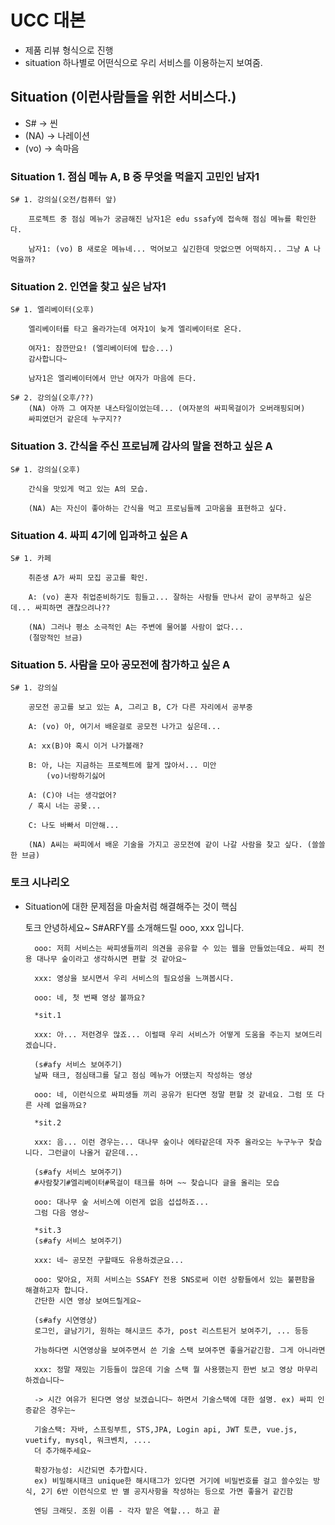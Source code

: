 # UCC 대본

- 제품 리뷰 형식으로 진행
- situation 하나별로 어떤식으로 우리 서비스를 이용하는지 보여줌.

## Situation (이런사람들을 위한 서비스다.)

- S# -> 씬
- (NA) -> 나레이션
- (vo) -> 속마음

### Situation 1. 점심 메뉴 A, B 중 무엇을 먹을지 고민인 남자1

    S# 1. 강의실(오전/컴퓨터 앞) 
    
        프로젝트 중 점심 메뉴가 궁금해진 남자1은 edu ssafy에 접속해 점심 메뉴를 확인한다.

        남자1: (vo) B 새로운 메뉴네... 먹어보고 싶긴한데 맛없으면 어떡하지.. 그냥 A 나 먹을까?

### Situation 2. 인연을 찾고 싶은 남자1

    S# 1. 엘리베이터(오후)
        
        엘리베이터를 타고 올라가는데 여자1이 늦게 엘리베이터로 온다.

        여자1: 잠깐만요! (엘리베이터에 탑승...)
        감사합니다~

        남자1은 엘리베이터에서 만난 여자가 마음에 든다.
        
    S# 2. 강의실(오후/??)
        (NA) 아까 그 여자분 내스타일이었는데... (여자분의 싸피목걸이가 오버래핑되며)
        싸피였던거 같은데 누구지??   

### Situation 3. 간식을 주신 프로님께 감사의 말을 전하고 싶은 A

    S# 1. 강의실(오후)
        
        간식을 맛있게 먹고 있는 A의 모습.

        (NA) A는 자신이 좋아하는 간식을 먹고 프로님들께 고마움을 표현하고 싶다.

### Situation 4. 싸피 4기에 입과하고 싶은 A

    S# 1. 카페

        취준생 A가 싸피 모집 공고를 확인.

        A: (vo) 혼자 취업준비하기도 힘들고... 잘하는 사람들 만나서 같이 공부하고 싶은데... 싸피하면 괜찮으려나??
    
        (NA) 그러나 평소 소극적인 A는 주변에 물어볼 사람이 없다...
        (절망적인 브금)

### Situation 5. 사람을 모아 공모전에 참가하고 싶은 A

    S# 1. 강의실

        공모전 공고를 보고 있는 A, 그리고 B, C가 다른 자리에서 공부중

        A: (vo) 아, 여기서 배운걸로 공모전 나가고 싶은데...

        A: xx(B)야 혹시 이거 나가볼래?

        B: 아, 나는 지금하는 프로젝트에 할게 많아서... 미안 
            (vo)너랑하기싫어

        A: (C)야 너는 생각없어?
        / 혹시 너는 공몾...

        C: 나도 바빠서 미안해...

        (NA) A씨는 싸피에서 배운 기술을 가지고 공모전에 같이 나갈 사람을 찾고 싶다. (쓸쓸한 브금)

### 토크 시나리오

- Situation에 대한 문제점을 마술처럼 해결해주는 것이 핵심

    토크
        안녕하세요~ S#ARFY를 소개해드릴 ooo, xxx 입니다.

        ooo: 저희 서비스는 싸피생들끼리 의견을 공유할 수 있는 웹을 만들었는데요. 싸피 전용 대나무 숲이라고 생각하시면 편할 것 같아요~

        xxx: 영상을 보시면서 우리 서비스의 필요성을 느껴봅시다.

        ooo: 네, 첫 번째 영상 볼까요?

        *sit.1

        xxx: 아... 저런경우 많죠... 이럴때 우리 서비스가 어떻게 도움을 주는지 보여드리겠습니다.

        (s#afy 서비스 보여주기)
        날짜 태크, 점심태그를 달고 점심 메뉴가 어땠는지 작성하는 영상

        ooo: 네, 이런식으로 싸피생들 끼리 공유가 된다면 정말 편할 것 같네요. 그럼 또 다른 사례 없을까요?

        *sit.2

        xxx: 음... 이런 경우는... 대나무 숲이나 에타같은데 자주 올라오는 누구누구 찾습니다. 그런글이 나올거 같은데...

        (s#afy 서비스 보여주기)
        #사람찾기#엘리베이터#목걸이 태크를 하며 ~~ 찾습니다 글을 올리는 모습

        ooo: 대나무 숲 서비스에 이런게 없음 섭섭하죠...
        그럼 다음 영상~

        *sit.3
        (s#afy 서비스 보여주기)

        xxx: 네~ 공모전 구할때도 유용하겠군요...

        ooo: 맞아요, 저희 서비스는 SSAFY 전용 SNS로써 이런 상황들에서 있는 불편함을 해결하고자 합니다.
        간단한 시연 영상 보여드릴게요~

        (s#afy 시연영상)
        로그인, 글남기기, 원하는 해시코드 추가, post 리스트된거 보여주기, ... 등등

        가능하다면 시연영상을 보여주면서 쓴 기술 스택 보여주면 좋을거같긴함. 그게 아니라면 

        xxx: 정말 재밌는 기등들이 많은데 기술 스택 뭘 사용했는지 한번 보고 영상 마무리 하겠습니다~

        -> 시간 여유가 된다면 영상 보겠습니다~ 하면서 기술스택에 대한 설명. ex) 싸피 인증같은 경우는~

        기술스택: 자바, 스프링부트, STS,JPA, Login api, JWT 토큰, vue.js, vuetify, mysql, 워크벤치, ....
        더 추가해주세요~

        확장가능성: 시간되면 추가합시다.
        ex) 비밀해시태크 unique한 해시태그가 있다면 거기에 비밀번호를 걸고 쓸수있는 방식, 2기 6반 이런식으로 반 별 공지사항을 작성하는 등으로 가면 좋을거 같긴함

        엔딩 크래딧. 조원 이름 - 각자 맡은 역할... 하고 끝
